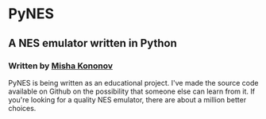# PyNES
## A NES emulator written in Python
### Written by [Misha Kononov](http://www.mishakononov.com/)

PyNES is being written as an educational project. I've made the source code available on Github
on the possibility that someone else can learn from it. If you're looking for a quality NES
emulator, there are about a million better choices.
